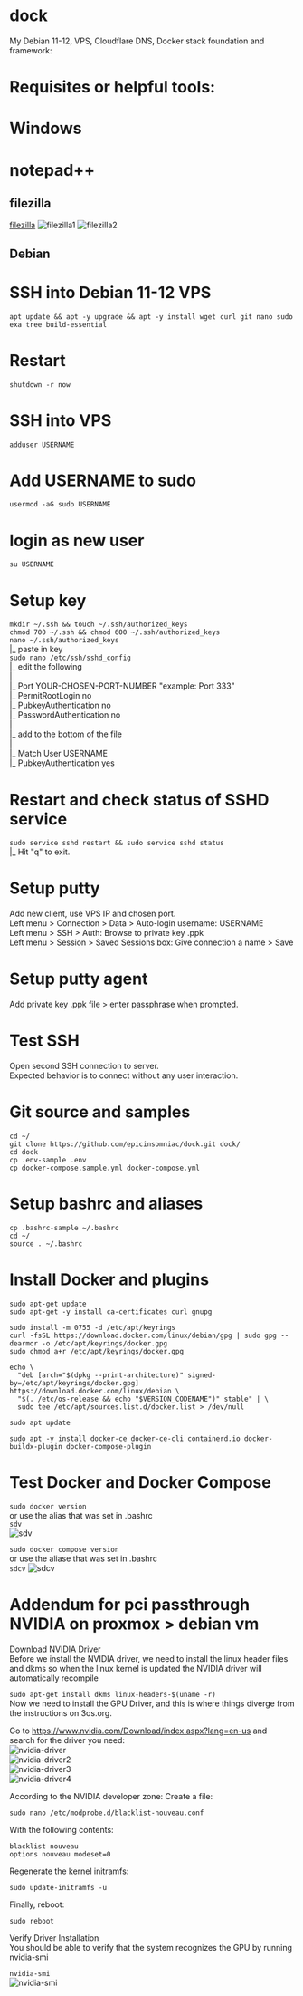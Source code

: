# dock
My Debian 11-12, VPS, Cloudflare DNS, Docker stack foundation and framework:

# Requisites or helpful tools:
# Windows
# notepad++


## filezilla <br>
[filezilla](https://filezilla-project.org/)
![filezilla1](https://github.com/epicinsomniac/dock/assets/135930881/e773afb8-d298-4801-aa10-4ba8b9e8c87b)
![filezilla2](https://github.com/epicinsomniac/dock/assets/135930881/adcd345a-b633-46e3-b370-0ae5f3e0e8f1)

## Debian


# SSH into Debian 11-12 VPS

```apt update && apt -y upgrade && apt -y install wget curl git nano sudo exa tree build-essential```

# Restart

```shutdown -r now```

# SSH into VPS

```adduser USERNAME```

# Add USERNAME to sudo

```usermod -aG sudo USERNAME```

# login as new user

```su USERNAME```

# Setup key

```mkdir ~/.ssh && touch ~/.ssh/authorized_keys``` <br>
```chmod 700 ~/.ssh && chmod 600 ~/.ssh/authorized_keys``` <br>
```nano ~/.ssh/authorized_keys``` <br>
 |_ paste in key <br>
```sudo nano /etc/ssh/sshd_config``` <br>
 |_ edit the following <br>
 | <br>
 |_ Port YOUR-CHOSEN-PORT-NUMBER "example: Port 333" <br>
 |_ PermitRootLogin no <br>
 |_ PubkeyAuthentication no <br>
 |_ PasswordAuthentication no <br>
 | <br>
 |_ add to the bottom of the file <br>
 | <br>
 |_ Match User USERNAME <br>
 |_ PubkeyAuthentication yes <br>
 
# Restart and check status of SSHD service

```sudo service sshd restart && sudo service sshd status```<br>
 |_ Hit "q" to exit.

# Setup putty

Add new client, use VPS IP and chosen port. <br>
Left menu > Connection > Data > Auto-login username: USERNAME <br>
Left menu > SSH > Auth: Browse to private key .ppk <br>
Left menu > Session > Saved Sessions box: Give connection a name > Save <br>

# Setup putty agent

Add private key .ppk file > enter passphrase when prompted.

# Test SSH

Open second SSH connection to server. <br>
Expected behavior is to connect without any user interaction.

# Git source and samples

```cd ~/```<br>
```git clone https://github.com/epicinsomniac/dock.git dock/```<br>
```cd dock```<br>
```cp .env-sample .env```<br>
```cp docker-compose.sample.yml docker-compose.yml```<br>

# Setup bashrc and aliases

```cp .bashrc-sample ~/.bashrc```<br>
```cd ~/```<br>
```source . ~/.bashrc```

# Install Docker and plugins

```sudo apt-get update ```<br>
```sudo apt-get -y install ca-certificates curl gnupg ```<br>

```sudo install -m 0755 -d /etc/apt/keyrings ```<br>
```curl -fsSL https://download.docker.com/linux/debian/gpg | sudo gpg --dearmor -o /etc/apt/keyrings/docker.gpg ```<br>
```sudo chmod a+r /etc/apt/keyrings/docker.gpg ```<br>

```echo \```<br>
```  "deb [arch="$(dpkg --print-architecture)" signed-by=/etc/apt/keyrings/docker.gpg] https://download.docker.com/linux/debian \``` <br>
```  "$(. /etc/os-release && echo "$VERSION_CODENAME")" stable" | \``` <br>
```  sudo tee /etc/apt/sources.list.d/docker.list > /dev/null``` <br>
  
```sudo apt update```

```sudo apt -y install docker-ce docker-ce-cli containerd.io docker-buildx-plugin docker-compose-plugin```

# Test Docker and Docker Compose

```sudo docker version```<br>
or use the alias that was set in .bashrc<br>
```sdv```<br>
![sdv](https://github.com/epicinsomniac/dock/assets/135930881/3b9cf337-308a-4300-b8c3-a4fa8b27273a)

```sudo docker compose version```<br>
or use the aliase that was set in .bashrc<br>
```sdcv```
![sdcv](https://github.com/epicinsomniac/dock/assets/135930881/a2b81c4b-a98f-4424-a627-eb206f9d5e70)



# Addendum for pci passthrough NVIDIA on proxmox > debian vm

Download NVIDIA Driver<br>
Before we install the NVIDIA driver, we need to install the linux header files and dkms so when the linux kernel is updated the NVIDIA driver will automatically recompile<br>

```sudo apt-get install dkms linux-headers-$(uname -r)```<br>
Now we need to install the GPU Driver, and this is where things diverge from the instructions on 3os.org.

Go to https://www.nvidia.com/Download/index.aspx?lang=en-us and search for the driver you need:<br>
![nvidia-driver](https://github.com/epicinsomniac/dock/assets/135930881/9b32f8f9-ea27-405a-8151-fff020c431aa)<br>
![nvidia-driver2](https://github.com/epicinsomniac/dock/assets/135930881/5b2e5e0d-a41f-48ee-94cc-7b84f1d1e08f)<br>
![nvidia-driver3](https://github.com/epicinsomniac/dock/assets/135930881/64d66d1e-7e5e-4538-abd1-a46fd470b75e)<br>
![nvidia-driver4](https://github.com/epicinsomniac/dock/assets/135930881/4df1e8ca-1678-48ba-b6d3-092e02b4f531)<br>




According to the NVIDIA developer zone: Create a file:

```sudo nano /etc/modprobe.d/blacklist-nouveau.conf```

With the following contents:

```blacklist nouveau```<br>
```options nouveau modeset=0```<br>

Regenerate the kernel initramfs:

```sudo update-initramfs -u```<br>

Finally, reboot:

```sudo reboot```<br>

Verify Driver Installation<br>
You should be able to verify that the system recognizes the GPU by running nvidia-smi

```nvidia-smi```<br>
![nvidia-smi](https://github.com/epicinsomniac/dock/assets/135930881/acc5f4e9-7fd6-4316-99bd-0a4d1016d3e8)
